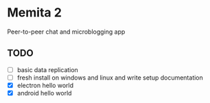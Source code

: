 # Memita 2

Peer-to-peer chat and microblogging app

## TODO

- [ ] basic data replication
- [ ] fresh install on windows and linux and write setup documentation 
- [x] electron hello world
- [x] android hello world